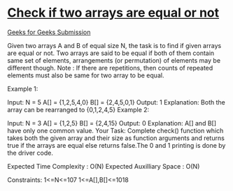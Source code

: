 <h1><a href="https://github.com/eddiephiri/competitive-programming/tree/main/check-if-two-arrays-are-equal-or-not">Check if two arrays are equal or not
</a></h1>

<a href="https://www.geeksforgeeks.org/problems/check-if-two-arrays-are-equal-or-not3847/1?utm_source=geeksforgeeks&utm_medium=article_practice_tab&utm_campaign=article_practice_tab">Geeks for Geeks Submission</a>

Given two arrays A and B of equal size N, the task is to find if given arrays are equal or not. Two arrays are said to be equal if both of them contain same set of elements, arrangements (or permutation) of elements may be different though.
Note : If there are repetitions, then counts of repeated elements must also be same for two array to be equal.

Example 1:

Input:
N = 5
A[] = {1,2,5,4,0}
B[] = {2,4,5,0,1}
Output: 1
Explanation: Both the array can be 
rearranged to {0,1,2,4,5}
Example 2:

Input:
N = 3
A[] = {1,2,5}
B[] = {2,4,15}
Output: 0
Explanation: A[] and B[] have only 
one common value.
Your Task:
Complete check() function which takes both the given array and their size as function arguments and returns true if the arrays are equal else returns false.The 0 and 1 printing is done by the driver code.

Expected Time Complexity : O(N)
Expected Auxilliary Space : O(N)

Constraints:
1<=N<=107
1<=A[],B[]<=1018